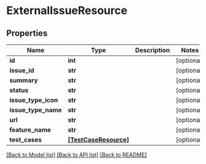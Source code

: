 # ExternalIssueResource

## Properties
Name | Type | Description | Notes
------------ | ------------- | ------------- | -------------
**id** | **int** |  | [optional] 
**issue_id** | **str** |  | [optional] 
**summary** | **str** |  | [optional] 
**status** | **str** |  | [optional] 
**issue_type_icon** | **str** |  | [optional] 
**issue_type_name** | **str** |  | [optional] 
**url** | **str** |  | [optional] 
**feature_name** | **str** |  | [optional] 
**test_cases** | [**[TestCaseResource]**](TestCaseResource.md) |  | [optional] 

[[Back to Model list]](../README.md#documentation-for-models) [[Back to API list]](../README.md#documentation-for-api-endpoints) [[Back to README]](../README.md)


